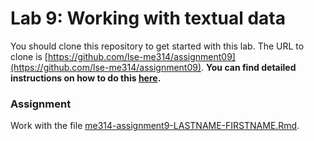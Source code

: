 # Lab 9: Working with textual data

You should clone this repository to get started with this lab.  The URL to clone is [https://github.com/lse-me314/assignment09](https://github.com/lse-me314/assignment09).  **You can find detailed instructions on how to do this [here](https://lse-me314.github.io/instructions).**

### Assignment

Work with the file [me314-assignment9-LASTNAME-FIRSTNAME.Rmd](me314-assignment9-LASTNAME-FIRSTNAME.Rmd).

<!--
### Solutions
 
Solution to Assignment 3 as:
*  [html](me314-assignment3-solution.html) 
*  [RMarkdown](me314-assignment3-solution.Rmd)  
--> 
